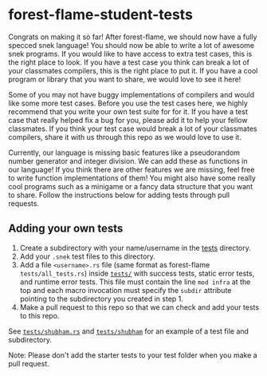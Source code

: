 # forest-flame-student-tests

Congrats on making it so far! After forest-flame, we should now have a fully specced snek language! You should now be able to write a lot of awesome snek programs. If you would like to have access to extra test cases, this is the right place to look. If you have a test case you think can break a lot of your classmates compilers, this is the right place to put it. If you have a cool program or library that you want to share, we would love to see it here!

Some of you may not have buggy implementations of compilers and would like some more test cases. Before you use the test cases here, we highly recommend that you write your own test suite for for it. If you have a test case that really helped fix a bug for you, please add it to help your fellow classmates. If you think your test case would break a lot of your classmates compilers, share it with us through this repo as we would love to use it.

Currently, our language is missing basic features like a pseudorandom number generator and integer division. We can add these as functions in our language! If you think there are other features we are missing, feel free to write function implementations of them! You might also have some really cool programs such as a minigame or a fancy data structure that you want to share. Follow the instructions below for adding tests through pull requests.

## Adding your own tests

 1. Create a subdirectory with your name/username in the [tests](./tests) directory.
 1. Add your `.snek` test files to this directory.
 1. Add a file `<username>.rs` file (same format as forest-flame `tests/all_tests.rs`) inside [`tests/`](./tests) with success tests, static error tests, and runtime error tests. This file must contain the line `mod infra` at the top and each macro invocation must specify the `subdir` attribute pointing to the subdirectory you created in step 1.
 1. Make a pull request to this repo so that we can check and add your tests to this repo.

See [`tests/shubham.rs`](./tests/shubham.rs) and [`tests/shubham`](./tests/shubham) for an example of a test file and subdirectory.

Note: Please don't add the starter tests to your test folder when you make a pull request.
